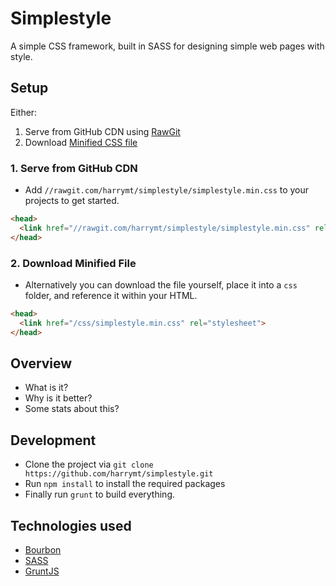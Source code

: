 # Simplestyle

A simple CSS framework, built in SASS for designing simple web pages with style.

## Setup

Either:

1. Serve from GitHub CDN using [RawGit](http://rawgit.com/)
2. Download [Minified CSS file](/simplestyle.min.css)


### 1. Serve from GitHub CDN

- Add `//rawgit.com/harrymt/simplestyle/simplestyle.min.css` to your projects to get started.


```html
<head>
  <link href="//rawgit.com/harrymt/simplestyle/simplestyle.min.css" rel="stylesheet">
</head>
```

### 2. Download Minified File

- Alternatively you can download the file yourself, place it into a `css` folder, and reference it within your HTML.


```html
<head>
  <link href="/css/simplestyle.min.css" rel="stylesheet">
</head>
```

## Overview

- What is it?
- Why is it better?
- Some stats about this?

## Development

- Clone the project via `git clone https://github.com/harrymt/simplestyle.git`
- Run `npm install` to install the required packages
- Finally run `grunt` to build everything.


## Technologies used

- [Bourbon](http://bourbon.io/)
- [SASS](http://sass-lang.com/)
- [GruntJS](http://gruntjs.com/)
